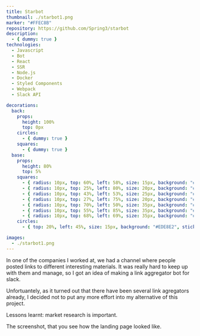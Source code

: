```yaml
---
title: Starbot
thumbnail: ./starbot1.png
marker: "#FFEC8B"
repository: https://github.com/Spring3/starbot
description:
  - { dummy: true }
technologies:
  - Javascript
  - Bot
  - React
  - SSR
  - Node.js
  - Docker
  - Styled Components
  - Webpack
  - Slack API

decorations:
  back:
    props:
      height: 100%
      top: 0px
    circles:
      - { dummy: true }
    squares:
      - { dummy: true }
  base:
    props:
      height: 80%
      top: 5%
    squares:
      - { radius: 10px, top: 60%, left: 58%, size: 15px, background: "#FFAE5A", sticky: true }
      - { radius: 10px, top: 25%, left: 80%, size: 20px, background: "#FFEC8B", sticky: true }
      - { radius: 10px, top: 43%, left: 53%, size: 25px, background: "#F57B51", sticky: true }
      - { radius: 10px, top: 27%, left: 75%, size: 20px, background: "#BED5AE", sticky: true }
      - { radius: 10px, top: 70%, left: 50%, size: 35px, background: "#EDE8E2", sticky: true }
      - { radius: 10px, top: 55%, left: 85%, size: 35px, background: "#81A78C", sticky: true }
      - { radius: 10px, top: 68%, left: 69%, size: 35px, background: "#FFA9AA", sticky: true }
    circles:
      - { top: 20%, left: 45%, size: 15px, background: "#EDE8E2", sticky: true }

images:
  - ./starbot1.png
---
```


In one of the companies I worked at, we had a channel where people posted links to different interesting materials. It was really hard to keep up with them and manage, so I got an idea of making a link aggregator bot for slack.

Unfortuantely, as it turned out that there have been several link agregators already, I decided not to put any more effort into my alternative of this project.

Lessons learnt: market research is important. 

The screenshot, that you see how the landing page looked like.

